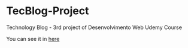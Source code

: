 # TecBlog-Project

Technology Blog - 3rd project of Desenvolvimento Web Udemy Course

You can see it in [here](https://camilavcoutinho.github.io/TecBlog-Project/)